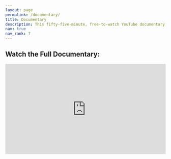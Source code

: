 ```yaml
---
layout: page
permalink: /documentary/
title: Documentary 
description: This fifty-five-minute, free-to-watch YouTube documentary, called "Expanding the Spider-Verse with Spidersonas," includes an overview of the Spidersona phenomeon and the creativity that is integrated into every single Spidersona design.
nav: true
nav_rank: 7
---
```


## Watch the Full Documentary:

<div style="max-width: 1280px"><div style="position: relative; padding-bottom: 56.25%; height: 0; overflow: hidden;"><iframe src="https://www.youtube.com/embed/wC-VjYhuhPQ?si=6hCu1OB_f2KI36Xn" width="1280" height="720" frameborder="0" scrolling="no" allowfullscreen allow="autoplay" title="Expanding the Spider-Verse Documentary" style="border:none; position: absolute; top: 0; left: 0; right: 0; bottom: 0; height: 100%; max-width: 100%;"></iframe>

<br>

A special thank you to <a href="https://expandingthespiderverse.github.io/participants/#noah-molinaro-gojigochi">Noah Molinaro (gojigochi)</a> for creating the poster artwork for _Expanding the Spider-Verse with Spidersonas._ 

Follow Noah on social media:
<sl-button-group label="Alignment">
  <sl-button href="https://twitter.com/gojigochi">Twitter</sl-button>
  <sl-button href="https://instagram.com/gojigochi">Instagram</sl-button>
  <sl-button href="https://tiktok.com/@gojigochi">TikTok</sl-button>
  <sl-button href="https://gojigochi.tumblr.com">Tumblr</sl-button>
</sl-button-group>
